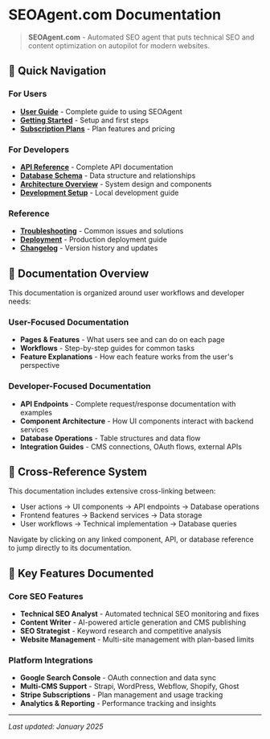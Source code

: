 # SEOAgent.com Documentation

> **SEOAgent.com** - Automated SEO agent that puts technical SEO and content optimization on autopilot for modern websites.

## 🚀 Quick Navigation

### For Users
- [**User Guide**](user-guide.md) - Complete guide to using SEOAgent
- [**Getting Started**](getting-started.md) - Setup and first steps
- [**Subscription Plans**](subscription-plans.md) - Plan features and pricing

### For Developers
- [**API Reference**](api-reference.md) - Complete API documentation
- [**Database Schema**](database-schema.md) - Data structure and relationships
- [**Architecture Overview**](architecture.md) - System design and components
- [**Development Setup**](development.md) - Local development guide

### Reference
- [**Troubleshooting**](troubleshooting.md) - Common issues and solutions
- [**Deployment**](deployment.md) - Production deployment guide
- [**Changelog**](changelog.md) - Version history and updates

## 📖 Documentation Overview

This documentation is organized around user workflows and developer needs:

### User-Focused Documentation
- **Pages & Features** - What users see and can do on each page
- **Workflows** - Step-by-step guides for common tasks
- **Feature Explanations** - How each feature works from the user's perspective

### Developer-Focused Documentation
- **API Endpoints** - Complete request/response documentation with examples
- **Component Architecture** - How UI components interact with backend services
- **Database Operations** - Table structures and data flow
- **Integration Guides** - CMS connections, OAuth flows, external APIs

## 🔗 Cross-Reference System

This documentation includes extensive cross-linking between:
- User actions → UI components → API endpoints → Database operations
- Frontend features → Backend services → Data storage
- User workflows → Technical implementation → Database queries

Navigate by clicking on any linked component, API, or database reference to jump directly to its documentation.

## 📝 Key Features Documented

### Core SEO Features
- **Technical SEO Analyst** - Automated technical SEO monitoring and fixes
- **Content Writer** - AI-powered article generation and CMS publishing
- **SEO Strategist** - Keyword research and competitive analysis
- **Website Management** - Multi-site management with plan-based limits

### Platform Integrations
- **Google Search Console** - OAuth connection and data sync
- **Multi-CMS Support** - Strapi, WordPress, Webflow, Shopify, Ghost
- **Stripe Subscriptions** - Plan management and usage tracking
- **Analytics & Reporting** - Performance tracking and insights

---

*Last updated: January 2025*